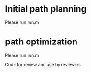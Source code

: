 # Initial path planning 
Please run run.m

# path optimization
Please run run.m

Code for review and use by reviewers
